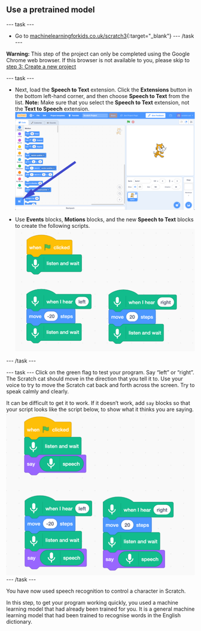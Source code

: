 ## Use a pretrained model

\--- task \---
+ Go to [machinelearningforkids.co.uk/scratch3](https://machinelearningforkids.co.uk/scratch3/){:target="_blank"}
\--- /task \---

**Warning:** This step of the project can only be completed using the Google Chrome web browser. If this browser is not available to you, please skip to [step 3: Create a new project](https://projects.raspberrypi.org/en/projects/alien-language/3)

\--- task \---
+ Next, load the **Speech to Text** extension. Click the **Extensions** button in the bottom left-hand corner, and then choose **Speech to Text** from the list. **Note:** Make sure that you select the **Speech to Text** extension, not the **Text to Speech** extension. ![Arrow pointing to extensions button](images/extensions-annotated.png)

+ Use **Events** blocks, **Motions** blocks, and the new **Speech to Text** blocks to create the following scripts. ![New scripts to add](images/S-to-T-blocks.png)

\--- /task \---

\--- task \--- Click on the green flag to test your program. Say “left” or “right”. The Scratch cat should move in the direction that you tell it to. Use your voice to try to move the Scratch cat back and forth across the screen. Try to speak calmly and clearly.

It can be difficult to get it to work. If it doesn’t work, add `say` blocks so that your script looks like the script below, to show what it thinks you are saying. ![New scripts to see what the computer thinks you are saying](images/S-to-T-blocks-test.png) \--- /task \---

You have now used speech recognition to control a character in Scratch.

In this step, to get your program working quickly, you used a machine learning model that had already been trained for you. It is a general machine learning model that had been trained to recognise words in the English dictionary. 

